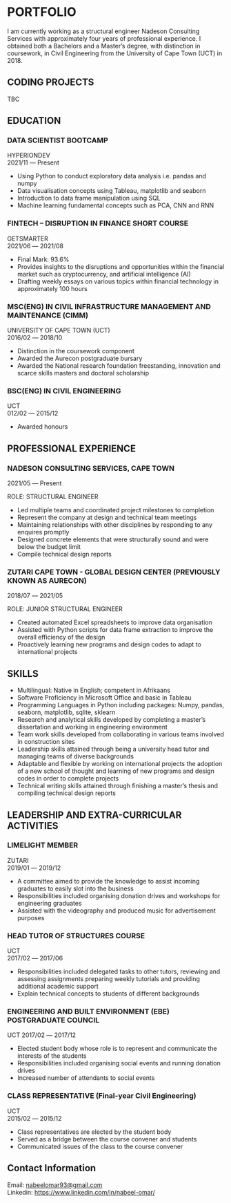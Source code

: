 # PORTFOLIO

I am currently working as a structural engineer Nadeson Consulting Services with approximately four years of professional experience. I obtained both a Bachelors and a Master’s degree, with distinction in coursework, in Civil Engineering from the University of Cape Town (UCT) in 2018. 

## CODING PROJECTS

TBC

## EDUCATION

### DATA SCIENTIST BOOTCAMP
HYPERIONDEV   
2021/11 ― Present	 

- Using Python to conduct exploratory data analysis i.e. pandas and numpy
- Data visualisation concepts using Tableau, matplotlib and seaborn
- Introduction to data frame manipulation using SQL 
- Machine learning fundamental concepts such as PCA, CNN and RNN


### **FINTECH – DISRUPTION IN FINANCE SHORT COURSE**  
GETSMARTER  
2021/06 ― 2021/08	  

- Final Mark: 93.6%
- Provides insights to the disruptions and opportunities within the financial market such as cryptocurrency, and artificial intelligence (AI)
- Drafting weekly essays on various topics within financial technology in approximately 100 hours

### **MSC(ENG) IN CIVIL INFRASTRUCTURE MANAGEMENT AND MAINTENANCE (CIMM)**  
UNIVERSITY OF CAPE TOWN (UCT)  
2016/02 ― 2018/10 	

- Distinction in the coursework component
- Awarded the Aurecon postgraduate bursary
- Awarded the National research foundation freestanding, innovation and scarce skills masters and doctoral scholarship

### **BSC(ENG) IN CIVIL ENGINEERING**  
UCT  
012/02 ― 2015/12	

- Awarded honours

## PROFESSIONAL EXPERIENCE  

### NADESON CONSULTING SERVICES, CAPE TOWN  
2021/05 ― Present  

ROLE: STRUCTURAL ENGINEER  

- Led multiple teams and coordinated project milestones to completion
- Represent the company at design and technical team meetings
- Maintaining relationships with other disciplines by responding to any enquires promptly
- Designed concrete elements that were structurally sound and were below the budget limit
- Compile technical design reports

### ZUTARI CAPE TOWN - GLOBAL DESIGN CENTER (PREVIOUSLY KNOWN AS AURECON)
2018/07 ― 2021/05	

ROLE: JUNIOR STRUCTURAL ENGINEER

- Created automated Excel spreadsheets to improve data organisation
- Assisted with Python scripts for data frame extraction to improve the overall efficiency of the design
- Proactively learning new programs and design codes to adapt to international projects


## SKILLS

- Multilingual: Native in English; competent in Afrikaans  
- Software Proficiency in Microsoft Office and basic in Tableau  
- Programming Languages in Python including packages: Numpy, pandas, seaborn,  matplotlib, sqlite, sklearn
- Research and analytical skills developed by completing a master’s dissertation and working in engineering environment  
- Team work skills developed from collaborating in various teams involved in construction sites   
- Leadership skills attained through being a university head tutor and managing teams of diverse backgrounds   
- Adaptable and flexible by working on international projects  the adoption of a new school of thought and learning of new programs and design codes in order to complete projects  
- Technical writing skills attained through finishing a master’s thesis and compiling technical design reports  

## LEADERSHIP AND EXTRA-CURRICULAR ACTIVITIES

### **LIMELIGHT MEMBER**  
ZUTARI  
2019/01 ― 2019/12	  

- A committee aimed to provide the knowledge to assist incoming graduates to easily slot into the business  
- Responsibilities included organising donation drives and workshops for engineering graduates  
- Assisted with the videography and produced music for advertisement purposes  

### **HEAD TUTOR OF STRUCTURES COURSE**  
UCT  
2017/02 ― 2017/06	  

- Responsibilities included delegated tasks to other tutors, reviewing and assessing assignments preparing weekly tutorials and providing additional academic support 
- Explain technical concepts to students of different backgrounds  

### **ENGINEERING AND BUILT ENVIRONMENT (EBE) POSTGRADUATE COUNCIL**  
UCT
2017/02 ― 2017/12

- Elected student body whose role is to represent and communicate the interests of the students  
- Responsibilities included organising social events and running donation drives  
- Increased number of attendants to social events  

### **CLASS REPRESENTATIVE (Final-year Civil Engineering)**  
UCT  
2015/02 ― 2015/12 	

- Class representatives are elected by the student body  
- Served as a bridge between the course convener and students  
- Communicated issues of the class to the course convener  



## Contact Information

Email: nabeelomar93@gmail.com  
Linkedin: https://www.linkedin.com/in/nabeel-omar/  
